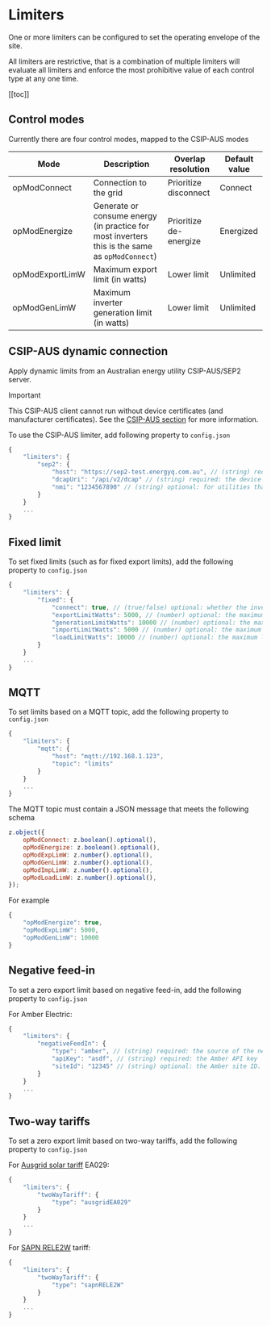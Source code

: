 # Limiters

One or more limiters can be configured to set the operating envelope of the site. 

All limiters are restrictive, that is a combination of multiple limiters will evaluate all limiters and enforce the most prohibitive value of each control type at any one time.

[[toc]]


## Control modes

Currently there are four control modes, mapped to the CSIP-AUS modes

| Mode            | Description                                                                                  | Overlap resolution     | Default value |
|-----------------|----------------------------------------------------------------------------------------------|------------------------|---------------|
| opModConnect    | Connection to the grid                                                                       | Prioritize disconnect  | Connect       |
| opModEnergize   | Generate or consume energy (in practice for most inverters this is the same as `opModConnect`) | Prioritize de-energize | Energized     |
| opModExportLimW | Maximum export limit (in watts)                                                              | Lower limit            | Unlimited     |
| opModGenLimW    | Maximum inverter generation limit (in watts)                                                 | Lower limit            | Unlimited     |


## CSIP-AUS dynamic connection

Apply dynamic limits from an Australian energy utility CSIP-AUS/SEP2 server.

> [!IMPORTANT]
> This CSIP-AUS client cannot run without device certificates (and manufacturer certificates). See the [CSIP-AUS section](/csip-aus) for more information.

To use the CSIP-AUS limiter, add following property to `config.json`

```js
{
    "limiters": {
        "sep2": {
            "host": "https://sep2-test.energyq.com.au", // (string) required: the SEP2 server host
            "dcapUri": "/api/v2/dcap" // (string) required: the device capability discovery URI
            "nmi": "1234567890" // (string) optional: for utilities that require in-band registration, the NMI of the site
        }
    }
    ...
}
```

## Fixed limit

To set fixed limits (such as for fixed export limits), add the following property to `config.json`

```js
{
    "limiters": {
        "fixed": {
            "connect": true, // (true/false) optional: whether the inverters should be connected to the grid
            "exportLimitWatts": 5000, // (number) optional: the maximum export limit in watts
            "generationLimitWatts": 10000 // (number) optional: the maximum generation limit in watts
            "importLimitWatts": 5000 // (number) optional: the maximum import limit in watts (not currently used)
            "loadLimitWatts": 10000 // (number) optional: the maximum load limit in watts (not currently used)
        }
    }
    ...
}
```

## MQTT

To set limits based on a MQTT topic, add the following property to `config.json`

```js
{
    "limiters": {
        "mqtt": {
            "host": "mqtt://192.168.1.123",
            "topic": "limits"
        }
    }
    ...
}
```

The MQTT topic must contain a JSON message that meets the following schema

```js
z.object({
    opModConnect: z.boolean().optional(),
    opModEnergize: z.boolean().optional(),
    opModExpLimW: z.number().optional(),
    opModGenLimW: z.number().optional(),
    opModImpLimW: z.number().optional(),
    opModLoadLimW: z.number().optional(),
});
```

For example

```js
{
    "opModEnergize": true,
    "opModExpLimW": 5000,
    "opModGenLimW": 10000
}
```

## Negative feed-in

To set a zero export limit based on negative feed-in, add the following property to `config.json`

For Amber Electric:
```js
{
    "limiters": {
        "negativeFeedIn": {
            "type": "amber", // (string) required: the source of the negative feed-in data
            "apiKey": "asdf", // (string) required: the Amber API key
            "siteId": "12345" // (string) optional: the Amber site ID. If not supplied, it will automatically select the first site in the account (will error if there are multiple sites)
        }
    }
    ...
}
```

## Two-way tariffs

To set a zero export limit based on two-way tariffs, add the following property to `config.json`

For [Ausgrid solar tariff](https://www.ausgrid.com.au/Connections/Solar-and-batteries/Solar-tariffs) EA029:
```js
{
    "limiters": {
        "twoWayTariff": {
            "type": "ausgridEA029"
        }
    }
    ...
}
```

For [SAPN RELE2W](https://www.sapowernetworks.com.au/public/download.jsp?id=328119) tariff:
```js
{
    "limiters": {
        "twoWayTariff": {
            "type": "sapnRELE2W"
        }
    }
    ...
}
```